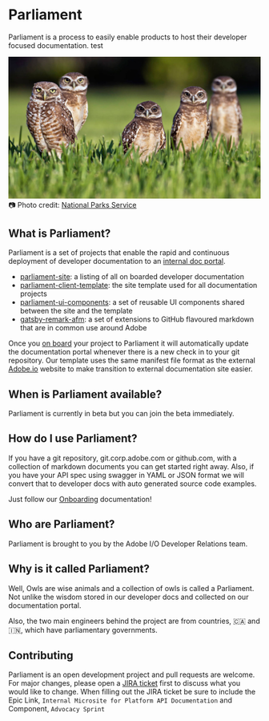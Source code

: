 # Parliament

Parliament is a process to easily enable products to host their developer focused documentation.
test

![owls](images/owls.jpg)
📷 Photo credit: [National Parks Service](https://www.nps.gov/index.htm)

## What is Parliament?

Parliament is a set of projects that enable the rapid and continuous deployment of developer documentation to an [internal doc portal](http://docs.corp.adobe.com/).

- [parliament-site](https://git.corp.adobe.com/devrel/parliament-site): a listing of all on boarded developer documentation
- [parliament-client-template](https://git.corp.adobe.com/devrel/parliament-client-template): the site template used for all documentation projects
- [parliament-ui-components](https://git.corp.adobe.com/devrel/parliament-ui-components): a set of reusable UI components shared between the site and the template
- [gatsby-remark-afm](https://git.corp.adobe.com/devrel/gatsby-remark-afm): a set of extensions to GitHub flavoured markdown that are in common use around Adobe

Once you [on board](onboarding.md) your project to Parliament it will automatically update the documentation portal whenever there is a new check in to your git repository. Our template uses the same manifest file format as the external [Adobe.io](https://adobe.io) website to make transition to external documentation site easier.

## When is Parliament available?

Parliament is currently in beta but you can join the beta immediately.

## How do I use Parliament?

If you have a git repository, git.corp.adobe.com or github.com, with a collection of markdown documents you can get started right away. Also, if you have your API spec using swagger in YAML or JSON format we will convert that to developer docs with auto generated source code examples.

Just follow our [Onboarding](onboarding.md) documentation!

## Who are Parliament?

Parliament is brought to you by the Adobe I/O Developer Relations team.

## Why is it called Parliament?

Well, Owls are wise animals and a collection of owls is called a Parliament. Not unlike the wisdom stored in our developer docs and collected on our documentation portal.

Also, the two main engineers behind the project are from countries, 🇨🇦 and 🇮🇳, which have parliamentary governments.

## Contributing

Parliament is an open development project and pull requests are welcome. For major changes, please open a [JIRA ticket](https://jira.corp.adobe.com/projects/DEVEP/issues) first to discuss what you would like to change. When filling out the JIRA ticket be sure to include the Epic Link, `Internal Microsite for Platform API Documentation` and Component, `Advocacy Sprint`
